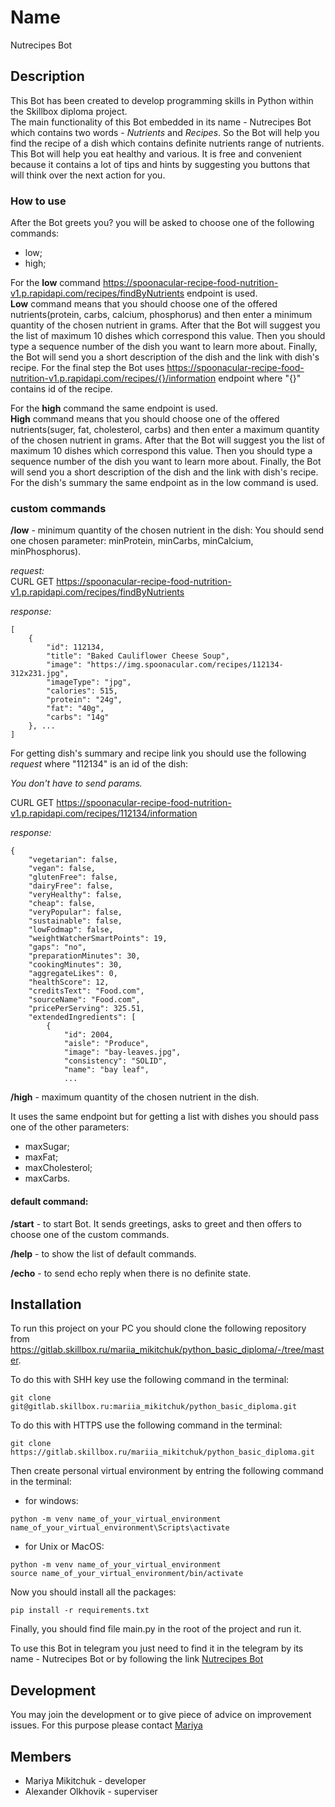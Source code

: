 # Name
Nutrecipes Bot

## Description
This Bot has been created to develop programming skills in Python within the Skillbox diploma project.<br>The main functionality of this Bot 
embedded in its name - Nutrecipes Bot which contains two words - *Nutrients* and *Recipes*. So the Bot will help you find the recipe of a dish 
which contains definite nutrients range of nutrients.<br>This Bot will help you eat healthy and various. It is free and convenient because it 
contains a lot of 
tips and hints by suggesting you buttons that will think over the next action for you.

### How to use
After the Bot greets you? you will be asked to choose one of the following commands: 
- low;
- high;

For the **low** command https://spoonacular-recipe-food-nutrition-v1.p.rapidapi.com/recipes/findByNutrients endpoint is used.<br> 
**Low** command means that you should choose one of the offered nutrients(protein, carbs, calcium, phosphorus) and then enter a minimum quantity of 
the 
chosen nutrient in grams. After that the Bot will suggest you the list of maximum 10 dishes which correspond this value. Then you should type a 
sequence 
number of the dish you want to learn more about. Finally, the Bot will send you a short description of the dish and the link with dish's recipe. 
For the final step the Bot uses https://spoonacular-recipe-food-nutrition-v1.p.rapidapi.com/recipes/{}/information endpoint where "{}" contains id 
of the recipe.

For the **high** command the same endpoint is used.<br> 
**High** command means that you should choose one of the offered nutrients(suger, fat, cholesterol, carbs) and then enter a maximum quantity of the 
chosen nutrient in grams. After that the Bot will suggest you the list of maximum 10 dishes which correspond this value. Then you should type a 
sequence 
number of the dish you want to learn more about. Finally, the Bot will send you a short description of the dish and the link with dish's recipe. 
For the dish's summary the same endpoint as in the low command is used.

### custom commands

**/low** - minimum quantity of the chosen nutrient in the dish:
You should send one chosen parameter: minProtein, minCarbs, minCalcium, minPhosphorus).

*request:*<br>
CURL GET https://spoonacular-recipe-food-nutrition-v1.p.rapidapi.com/recipes/findByNutrients

*response:*<br>
```
[
    {
        "id": 112134,
        "title": "Baked Cauliflower Cheese Soup",
        "image": "https://img.spoonacular.com/recipes/112134-312x231.jpg",
        "imageType": "jpg",
        "calories": 515,
        "protein": "24g",
        "fat": "40g",
        "carbs": "14g"
    }, ...
]
```

For getting dish's summary and recipe link you should use the following *request* where "112134" is an id of the dish:

*You don't have to send params.*

CURL GET https://spoonacular-recipe-food-nutrition-v1.p.rapidapi.com/recipes/112134/information

*response:*<br>
```
{
    "vegetarian": false,
    "vegan": false,
    "glutenFree": false,
    "dairyFree": false,
    "veryHealthy": false,
    "cheap": false,
    "veryPopular": false,
    "sustainable": false,
    "lowFodmap": false,
    "weightWatcherSmartPoints": 19,
    "gaps": "no",
    "preparationMinutes": 30,
    "cookingMinutes": 30,
    "aggregateLikes": 0,
    "healthScore": 12,
    "creditsText": "Food.com",
    "sourceName": "Food.com",
    "pricePerServing": 325.51,
    "extendedIngredients": [
        {
            "id": 2004,
            "aisle": "Produce",
            "image": "bay-leaves.jpg",
            "consistency": "SOLID",
            "name": "bay leaf",
            ...
```

**/high** - maximum quantity of the chosen nutrient in the dish.

It uses the same endpoint but for getting a list with dishes you should pass one of the other parameters:
- maxSugar;
- maxFat;
- maxCholesterol;
- maxCarbs.


#### default command:
**/start** - to start Bot.
It sends greetings, asks to greet and then offers to choose one of the custom commands.

**/help** - to show the list of default commands.

**/echo** - to send echo reply when there is no definite state.

## Installation

To run this project on your PC you should clone the following repository from https://gitlab.skillbox.ru/mariia_mikitchuk/python_basic_diploma/-/tree/master.

To do this with SHH key use the following command in the terminal:
```commandline
git clone git@gitlab.skillbox.ru:mariia_mikitchuk/python_basic_diploma.git
```

To do this with HTTPS use the following command in the terminal:
```commandline
git clone https://gitlab.skillbox.ru/mariia_mikitchuk/python_basic_diploma.git
```

Then create personal virtual environment by entring the following command in the terminal:
- for windows:
```commandline
python -m venv name_of_your_virtual_environment
name_of_your_virtual_environment\Scripts\activate
```

- for Unix or MacOS:
```commandline
python -m venv name_of_your_virtual_environment
source name_of_your_virtual_environment/bin/activate
```

Now you should install all the packages:
```commandline
pip install -r requirements.txt
```

Finally, you should find file main.py in the root of the project and run it.

To use this Bot in telegram you just need to find it in the telegram by its name - Nutrecipes Bot or by following the link [Nutrecipes Bot](t.me/NutrecipesBot)

## Development
You may join the development or to give piece of advice on improvement issues. For this purpose please contact [Mariya](mailto:6742517@gmail.com)

## Members

- Mariya Mikitchuk - developer
- Alexander Olkhovik - superviser

